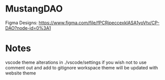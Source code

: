 # MustangDAO

Figma Designs: https://www.figma.com/file/fPCRjpeccexklASA1yoVtv/CP-DAO?node-id=0%3A1

# Notes

vscode theme alterations in ./vscode/settings
if you wish not to use comment out and add to gitignore
workspace theme will be updated with website theme
